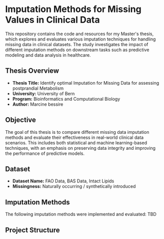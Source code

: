# Imputation Methods for Missing Values in Clinical Data

This repository contains the code and resources for my Master's thesis, which explores and evaluates various imputation techniques for handling missing data in clinical datasets. The study investigates the impact of different imputation methods on downstream tasks such as predictive modeling and data analysis in healthcare.

## Thesis Overview

- **Thesis Title:** Identify optimal Imputation for Missing Data for assessing postprandial Metabolism
- **University:** University of Bern
- **Program:** Bioinformatics and Computational Biology
- **Author:** Marcine bessire

## Objective

The goal of this thesis is to compare different missing data imputation methods and evaluate their effectiveness in real-world clinical data scenarios. This includes both statistical and machine learning-based techniques, with an emphasis on preserving data integrity and improving the performance of predictive models.

## Dataset

- **Dataset Name:** FAO Data, BAS Data, Intact Lipids
- **Missingness:** Naturally occurring / synthetically introduced 

## Imputation Methods

The following imputation methods were implemented and evaluated:
TBD


## Project Structure

